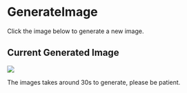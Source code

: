 # GenerateImage
Click the image below to generate a new image.
## Current Generated Image
[<img src='https://fileserver.matissetec.dev/output/similarImages/630649313860780043/6111069387/6111069387/png'>](https://github.com/MatissesProjects/GenerateImage/issues/new?title=Transform: )

The images takes around 30s to generate, please be patient.